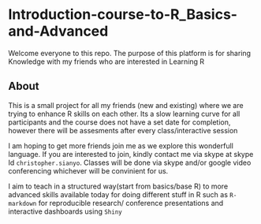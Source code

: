 # Introduction-course-to-R_Basics-and-Advanced
Welcome everyone to this repo. The purpose of this platform is for sharing Knowledge with my friends who are interested in Learning R

## About
This is a small project for all my friends (new and existing) where we are trying to enhance R skills on each other. Its a slow learning curve for all participants and the course does not have a set date for completion, however there will be assesments after every class/interactive session

I am hoping to get more friends join me as we explore this wonderfull language. 
If you are interested to join, kindly contact me via skype at skype Id `christopher.sianyo`. Classes will be done via skype and/or google video conferencing whichever will be convinient for us.

I aim to teach in a structured way(start from basics/base R) to more advanced skills available today for doing different stuff in R such as `R-markdown` for reproducible research/ conference presentations and interactive dashboards using `Shiny`
